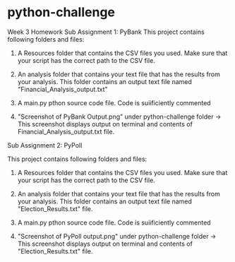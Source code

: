 # python-challenge
Week 3 Homework
Sub Assignment 1: PyBank
This project contains following folders and files:
1) A Resources folder that contains the CSV files you used. Make sure that your script has the correct path to the CSV file.

2) An analysis folder that contains your text file that has the results from your analysis.  This folder contains an output text file named "Financial_Analysis_output.txt"

3) A main.py pthon source code file.  Code is suiificiently commented

4) "Screenshot of PyBank Output.png" under python-challenge folder -> This screenshot displays output on terminal and contents of Financial_Analysis_output.txt file.


Sub Assignment 2: PyPoll

This project contains following folders and files:
1) A Resources folder that contains the CSV files you used. Make sure that your script has the correct path to the CSV file.

2) An analysis folder that contains your text file that has the results from your analysis.  This folder contains an output text file named "Election_Results.txt" file.

3) A main.py pthon source code file.  Code is suiificiently commented

4) "Screenshot of PyPoll output.png" under python-challenge folder -> This screenshot displays output on terminal and contents of "Election_Results.txt" file.


